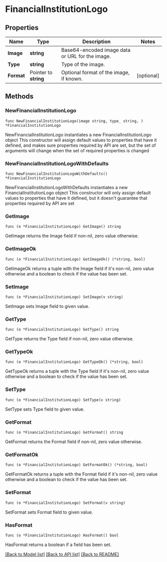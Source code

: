 # FinancialInstitutionLogo

## Properties

Name | Type | Description | Notes
------------ | ------------- | ------------- | -------------
**Image** | **string** | Base64-encoded image data or URL for the image. | 
**Type** | **string** | Type of the image. | 
**Format** | Pointer to **string** | Optional format of the image, if known. | [optional] 

## Methods

### NewFinancialInstitutionLogo

`func NewFinancialInstitutionLogo(image string, type_ string, ) *FinancialInstitutionLogo`

NewFinancialInstitutionLogo instantiates a new FinancialInstitutionLogo object
This constructor will assign default values to properties that have it defined,
and makes sure properties required by API are set, but the set of arguments
will change when the set of required properties is changed

### NewFinancialInstitutionLogoWithDefaults

`func NewFinancialInstitutionLogoWithDefaults() *FinancialInstitutionLogo`

NewFinancialInstitutionLogoWithDefaults instantiates a new FinancialInstitutionLogo object
This constructor will only assign default values to properties that have it defined,
but it doesn't guarantee that properties required by API are set

### GetImage

`func (o *FinancialInstitutionLogo) GetImage() string`

GetImage returns the Image field if non-nil, zero value otherwise.

### GetImageOk

`func (o *FinancialInstitutionLogo) GetImageOk() (*string, bool)`

GetImageOk returns a tuple with the Image field if it's non-nil, zero value otherwise
and a boolean to check if the value has been set.

### SetImage

`func (o *FinancialInstitutionLogo) SetImage(v string)`

SetImage sets Image field to given value.


### GetType

`func (o *FinancialInstitutionLogo) GetType() string`

GetType returns the Type field if non-nil, zero value otherwise.

### GetTypeOk

`func (o *FinancialInstitutionLogo) GetTypeOk() (*string, bool)`

GetTypeOk returns a tuple with the Type field if it's non-nil, zero value otherwise
and a boolean to check if the value has been set.

### SetType

`func (o *FinancialInstitutionLogo) SetType(v string)`

SetType sets Type field to given value.


### GetFormat

`func (o *FinancialInstitutionLogo) GetFormat() string`

GetFormat returns the Format field if non-nil, zero value otherwise.

### GetFormatOk

`func (o *FinancialInstitutionLogo) GetFormatOk() (*string, bool)`

GetFormatOk returns a tuple with the Format field if it's non-nil, zero value otherwise
and a boolean to check if the value has been set.

### SetFormat

`func (o *FinancialInstitutionLogo) SetFormat(v string)`

SetFormat sets Format field to given value.

### HasFormat

`func (o *FinancialInstitutionLogo) HasFormat() bool`

HasFormat returns a boolean if a field has been set.


[[Back to Model list]](../README.md#documentation-for-models) [[Back to API list]](../README.md#documentation-for-api-endpoints) [[Back to README]](../README.md)


